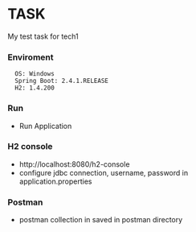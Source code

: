 # TASK      

My test task for tech1
       
### Enviroment       
       
      OS: Windows
      Spring Boot: 2.4.1.RELEASE
      H2: 1.4.200
  
### Run
* Run Application

### H2 console
* http://localhost:8080/h2-console
* configure jdbc connection, username, password in application.properties

### Postman
* postman collection in saved in postman directory

